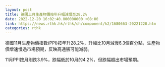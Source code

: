 ```yaml
---
layout: post
title: 德國上月生產物價按年升幅減慢至28.2%
date: 2022-12-20 16:02:40.000000000 +08:00
link: https://news.rthk.hk/rthk/ch/component/k2/1680663-20221220.htm
categories: rthk
---
```


德國11月生產物價指數(PPI)按年升28.2%，升幅比10月減慢6.3個百分點，生產物價增速慢過市場預期，反映高通脹可能減弱。

11月PPI按月則跌3.9%，跌幅低於10月的4.2%，但跌幅超出市場預期。
